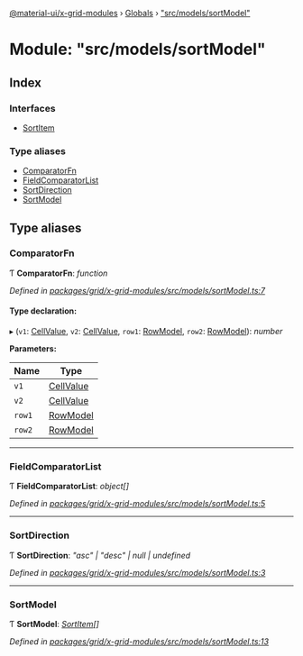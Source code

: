 [@material-ui/x-grid-modules](../README.md) › [Globals](../globals.md) › ["src/models/sortModel"](_src_models_sortmodel_.md)

# Module: "src/models/sortModel"

## Index

### Interfaces

- [SortItem](../interfaces/_src_models_sortmodel_.sortitem.md)

### Type aliases

- [ComparatorFn](_src_models_sortmodel_.md#comparatorfn)
- [FieldComparatorList](_src_models_sortmodel_.md#fieldcomparatorlist)
- [SortDirection](_src_models_sortmodel_.md#sortdirection)
- [SortModel](_src_models_sortmodel_.md#sortmodel)

## Type aliases

### ComparatorFn

Ƭ **ComparatorFn**: _function_

_Defined in [packages/grid/x-grid-modules/src/models/sortModel.ts:7](https://github.com/mui-org/material-ui-x/blob/a679779/packages/grid/x-grid-modules/src/models/sortModel.ts#L7)_

#### Type declaration:

▸ (`v1`: [CellValue](_src_models_rows_.md#cellvalue), `v2`: [CellValue](_src_models_rows_.md#cellvalue), `row1`: [RowModel](../interfaces/_src_models_rows_.rowmodel.md), `row2`: [RowModel](../interfaces/_src_models_rows_.rowmodel.md)): _number_

**Parameters:**

| Name   | Type                                                    |
| ------ | ------------------------------------------------------- |
| `v1`   | [CellValue](_src_models_rows_.md#cellvalue)             |
| `v2`   | [CellValue](_src_models_rows_.md#cellvalue)             |
| `row1` | [RowModel](../interfaces/_src_models_rows_.rowmodel.md) |
| `row2` | [RowModel](../interfaces/_src_models_rows_.rowmodel.md) |

---

### FieldComparatorList

Ƭ **FieldComparatorList**: _object[]_

_Defined in [packages/grid/x-grid-modules/src/models/sortModel.ts:5](https://github.com/mui-org/material-ui-x/blob/a679779/packages/grid/x-grid-modules/src/models/sortModel.ts#L5)_

---

### SortDirection

Ƭ **SortDirection**: _"asc" | "desc" | null | undefined_

_Defined in [packages/grid/x-grid-modules/src/models/sortModel.ts:3](https://github.com/mui-org/material-ui-x/blob/a679779/packages/grid/x-grid-modules/src/models/sortModel.ts#L3)_

---

### SortModel

Ƭ **SortModel**: _[SortItem](../interfaces/_src_models_sortmodel_.sortitem.md)[]_

_Defined in [packages/grid/x-grid-modules/src/models/sortModel.ts:13](https://github.com/mui-org/material-ui-x/blob/a679779/packages/grid/x-grid-modules/src/models/sortModel.ts#L13)_
